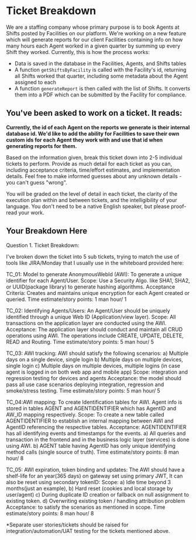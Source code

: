 # Ticket Breakdown

We are a staffing company whose primary purpose is to book Agents at Shifts posted by Facilities on our platform. We're working on a new feature which will generate reports for our client Facilities containing info on how many hours each Agent worked in a given quarter by summing up every Shift they worked. Currently, this is how the process works:

- Data is saved in the database in the Facilities, Agents, and Shifts tables
- A function `getShiftsByFacility` is called with the Facility's id, returning all Shifts worked that quarter, including some metadata about the Agent assigned to each
- A function `generateReport` is then called with the list of Shifts. It converts them into a PDF which can be submitted by the Facility for compliance.

## You've been asked to work on a ticket. It reads:

**Currently, the id of each Agent on the reports we generate is their internal database id. We'd like to add the ability for Facilities to save their own custom ids for each Agent they work with and use that id when generating reports for them.**

Based on the information given, break this ticket down into 2-5 individual tickets to perform. Provide as much detail for each ticket as you can, including acceptance criteria, time/effort estimates, and implementation details. Feel free to make informed guesses about any unknown details - you can't guess "wrong".

You will be graded on the level of detail in each ticket, the clarity of the execution plan within and between tickets, and the intelligibility of your language. You don't need to be a native English speaker, but please proof-read your work.

## Your Breakdown Here

Question 1. Ticket Breakdown:

I've broken down the ticket into 5 sub tickets, trying to match the use of tools like JIRA/Monday that I usually use in the whiteboard provided here:

TC_01: Model to generate AnonymousWebId (AWI): To generate a unique identifier for each Agent/User.
Scope: Use a Security Algo. like SHA1, SHA2, or UUID(package library) to generate hashing algorithms.
Acceptance Criteria: Creates and maintains unique encryption for each Agent created or queried.
Time estimate/story points: 1 man hour/ 1

TC_02: Identifying Agents/Users: An Agent/User should be uniquely identified through a unique Web ID (Application/view layer).
Scope: All transactions on the application layer are conducted using the AWI.
Acceptance: The application layer should conduct and maintain all CRUD operations using AWI. The operations include CREATE, UPDATE, DELETE, READ and Routing.
Time estimate/story points: 5 man hour/ 5

TC_03: AWI tracking: AWI should satisfy the following scenarios:
a) Multiple days on a single device, single login
b) Multiple days on multiple devices, single login
c) Multiple days on multiple devices, multiple logins (in case agent is logged in on both web app and mobile app)
Scope: integration and regression testing for devices and agents
Acceptance: the model should pass all use case scenarios deploying integration, regression and smoke/stress testing.
Time estimate/story points: 5 man hour/ 5

TC_04:AWI mapping: To create Identification tables for AWI. Agent info is stored in tables AGENT and AGENTIDENTIFIER which has AgentID and AW_ID mapping respectively.
Scope: To create a new table called AGENTIDENTIFIER to establish an internal mapping between AWI and AgentID referencing the respective tables.
Acceptance: AGENTIDENTIFIER has all identifying events and timestamps for the events. a) All queries and transaction in the frontend and in the business logic layer (services) is done using AWI. b) AGENT table having AgentID has only unique identifying method calls (single source of truth).
Time estimate/story points: 8 man hour/ 8

TC_05: AWI expiration, token binding and updates: The AWI should have a shelf-life for an year(365 days) on gateway set using primary JWT, It can also be reset using secondary tokenID:
Scope: a) Idle time beyond 3 months(just an example),
b) Hard reset (cookies and local storage by user/agent)
c) During duplicate ID creation or fallback on null assignment to existing token.
d) Overwriting existing token / handling attribution problem
Acceptance: to satisfy the scenarios as mentioned in scope.
Time estimate/story points: 8 man hour/ 8

\*Separate user stories/tickets should be raised for integration/automation/UAT testing for the tickets mentioned above.
